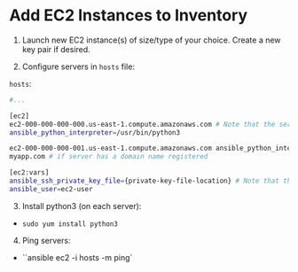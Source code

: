 # Add EC2 Instances to Inventory

1. Launch new EC2 instance(s) of size/type of your choice. Create a new key pair
   if desired.

2. Configure servers in `hosts` file:

`hosts`:

```sh
#...

[ec2]
ec2-000-000-000-000.us-east-1.compute.amazonaws.com # Note that the server's PUBLIC DNS NAME can be used in place of the IP address
ansible_python_interpreter=/usr/bin/python3

ec2-000-000-000-001.us-east-1.compute.amazonaws.com ansible_python_interpreter=/usr/bin/python3
myapp.com # if server has a domain name registered

[ec2:vars]
ansible_ssh_private_key_file={private-key-file-location} # Note that this is the location of the .pem file on your LOCAL machine (if running ansible locally)
ansible_user=ec2-user
```

3. Install python3 (on each server):

- `sudo yum install python3`

4. Ping servers:

- ``ansible ec2 -i hosts -m ping`

